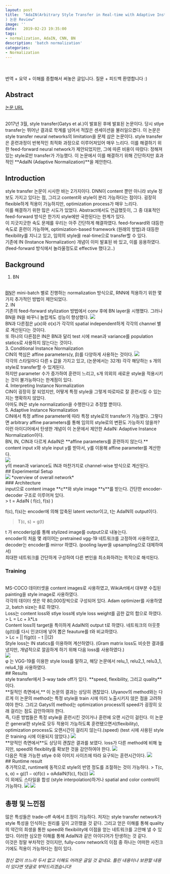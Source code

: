 ```yaml
---
layout: post
title:  "AdaIN(Arbitrary Style Transfer in Real-time with Adaptive Instance Normalization
) 논문 Review"
image: ''
date:   2019-02-23 19:35:00
tags:
- normalization, AdaIN, CNN, BN
description: 'batch normalization'
categories:
- Normalization
---
```


<br/><br/>
번역 + 요약 + 이해를 종합해서 써놓은 글입니다. 질문 + 피드백 환영합니다 :)

## Abstract


<p class="music-read"><a href="http://openaccess.thecvf.com/content_ICCV_2017/papers/Huang_Arbitrary_Style_Transfer_ICCV_2017_paper.pdf">논문 URL</a></p>
<br/>
2017년 3월, style transfer(Gatys et al.)이 발표된 후에 발표된 논문이다. 당시 stlye transfer는 뛰어난 결과로 학계를 넘어서
적잖은 센세이션을 불러일으켰다. 이 논문은 style transfer neural networks의 limitation을 문제 삼은 논문이다.
style transfer은 훈련과정이 반복적인 최적화 과정으로 이루어져있어 매우 느리다. 이를 해결하기 위한 feed-forward neural network가 제안되었지만,
그에 따른 비용이 따랐다: 정해져 있는 style로만 transfer가 가능했다. 이 논문에서 이를 해결하기 위해 간단하지만 효과적인 **AdaIN (Adaptive Normalization)**을
제안한다.

## Introduction
style transfer 논문이 시사한 바는 2가지이다. DNN이 content 뿐만 아니라 style 정보도 가지고 있다는 점, 그리고 content와 style이 분리 가능하다는 점이다.
굉장히 flexible하게 적용이 가능하지만, optimization process가 매우 느리다.
<br/>
이를 해결하기 위한 많은 시도가 있었다. Abstract에서도 언급했듯이, 그 중 대표적인 feed-forward 방식은 한가지 style에만 국한된다는 한계가 있다.
<br/>
이 지긋지긋한 속도 문제를 우리는 아주 간단하게 해결하였다. feed-forward와 대등한 속도로 훈련이 가능하며, 
optimization-based framework (원래의 방법)과 대등한 flexibility를 지니고 있고, 임의의 style을 real-time으로 transfer할 수 있다.
<br/>
기존에 IN (Instance Normalization) 개념이 이미 발표된 바 있고, 이를 응용하였다. (feed-forward 방식에서 놀라울정도로 effective 했다고..)
<br/>

## Background
1. BN
<br/>
<a href= https://dlehgo14.github.io/Batch-Normalization/>BN</a>은 mini-batch 별로 진행하는 normalization 방식으로, RNN에 적용하기 위한 몇가지 추가적인 방법이 제안되었다.
<br/>
2. IN
<br/>
기존의 feed-forward stylization 방법에서 conv 후에 BN layer을 시행했다. 그러나 BN을 IN을 바꾸니 놀랍게도 성능이 향상했다.
<img src="/assets/img/AdaIN/1.png">
<br/>
BN과 다른점은 µ(x)와 σ(x)가 각각의 spatial independent하게 각각의 channel 별로 계산된다는 것이다.
<br/>
또 하나의 다른점은 IN은 BN과 달리 test 시에 mean과 variance를 population statics로 사용하지 않는다는 것이다.
<br/>
3. Conditional Instance Normalization
<br/>
CIN의 핵심은 affine parameters(γ, β)를 다양하게 사용하는 것이다. 
<img src="/assets/img/AdaIN/2.png">
<br/>
각각의 스타일마다 다른 s 값을 가지고 있고, (논문에서는 32개) 각각 해당하는 s 개의 style로 transfer할 수 있게된다.
<br/>
하지만 parameter 수가 증가하여 훈련이 느리고, s개 의외의 새로운 style을 적용시키는 것이 불가능하다는 한계점이 있다.
<br/>
4. Interpreting Instance Normalization
<br/>
CIN이 굉장히 잘 되었지만, 어떻게 특정 style을 그렇게 따로따로 잘 훈련시킬 수 있는지는 명확하지 않았다. 
<br/>
아마도 IN은 style normalization을 수행한다고 추정할 뿐이다. 
<br/>
5. Adaptive Instance Normalization
<br/>
CIN에서 특정 affine parameter에 따라 특정 style로의 transfer가 가능했다. 그렇다면 arbitrary affine parameters를 통해 임의의 style로의 변환도 가능하지 않을까?
<br/>
이런 아이디어에서 탄생한 개념이 이 논문에서 제안한 AdaIN: Adaptive Instance Normalization이다. 
<br/>
BN, IN, CIN과 다르게 AdaIN은 **affine parameters를 훈련하지 않는다.** content input x와 style input y를 받아서, y를 이용해 affine parameter를 계산한다.
<br/>
<img src="/assets/img/AdaIN/3.png">
<br/>
y의 mean과 variance도 IN과 마찬가지로 channel-wise 방식으로 계산된다.
<br/>
## Experimental Setup
<br/>
<img src="/assets/img/AdaIN/4.png">
*overview of overall network*
<br/>
### Architecture
<br/>
input으로 content image **c**와 style image **s**를 받는다. 간단한 encoder-decoder 구조로 이루어져 있다.
<br/>
> t = AdaIN ( f(c), f(s) )

f(c), f(s)는 encoder에 의해 압축된 latent vector이고, t는 AdaIN의 output이다.

> T(c, s) = g(t)

t 가 encoder(g)를 통해 stylized image를 output으로 내놓는다.
<br/>
encoder의 처음 몇 레이어는 pretrained vgg-19 네트워크를 고정하여 사용하였고, decoder는 encoder를 mirror 하였다. (pooling layer을 
upsampling으로 대체하여서)
<br/>
최대한 네트워크를 간단하게 구성하여 다른 변인을 최소화하려는 목적으로 해석된다.
<br/>
### Training
<br/>
MS-COCO 데이터셋을 content images로 사용하였고, WikiArt에서 대부분 수집된 painting을 style image로 사용하였다.
<br/>
각각의 데이터 셋은 약 80,000장씩으로 구성되어 있다. Adam optimizer를 사용하였고, batch size는 8로 하였다.
<br/>
Loss는 content loss와 stlye loss에 style loss weight를 곱한 값의 합으로 하였다.
<br/>
> L = Lc + λ*Ls
<br/>
Content loss의 target을 특이하게 AdaIN의 output t로 하였다. 네트워크의 아웃풋 (g(t))를 다시 인코더에 넣어 뽑은 feauture를 t와 비교하였다.
<br/>
> Lc = || f(g(t)) − t ||(2) 
<br/>
Style loss는 IN statics를 이용하여 계산하였다. (Gram matrix loss도 비슷한 결과를 냈지만, 개념적으로 깔끔하게 하기 위해 다음 loss를 사용하였다.)
<br/>
<img src="/assets/img/AdaIN/5.png">
<br/>
φ 는 VGG-19를 이용한 style loss를 말하고, 해당 논문에서 relu_1, relu2_1, relu3_1, relu4_1을 사용하였다.
<br/>
## Results
<br/>
style transfer에서 3-way tade off가 있다. **speed, flexibility, 그리고 quality**이다.
<br/>
**질적인 측면에서,** 이 논문의 결과는 상당히 괜찮았다. Ulyanov의 method와는 다르게 이 논문의 method는 특정 style을 train 시에 미리 노출시키지 않은 점을 고려하여야 한다. 그리고 Gatys의 method는 optimization process의 speed가 굉장히 오래 걸리는 점도 감안하여야 한다.
<br/>
즉, 다른 방법들은 특정 style을 훈련시킨 것이거나 훈련에 오랜 시간이 걸린다. 이 논문은 general한 style로 모두 적용이 가능하도록 훈련됐으면서(flexibility), optimization process도 오랜시간이 걸리지 않는다.(speed) (test 시에 사용된 style은 training 시에 이용되지 않았다.)
<img src="/assets/img/AdaIN/6.png">
<br/>
**양적인 측면에서**도 상당히 괜찮은 결과를 보였다. loss가 다른 method에 비해 높지만, speed와 flexiblity를 확보한 것을 감안하여야 한다.
<img src="/assets/img/AdaIN/7.png">
<br/>
다음은 적용 가능한 stlye 수와 이미지 사이즈에 따라 요구되는 훈련시간이다.
<img src="/assets/img/AdaIN/8.png">
<br/>
## Runtime result
<br/>
추가적으로, runtime에 동적으로 style의 반영 정도를 조절하는 것이 가능하다. 
> T(c, s, α) = g((1 − α)f(c) + αAdaIN(f(c), f(s)))
<img src="/assets/img/AdaIN/9.png">

<br/>
이 외에도 스타일을 합성 (style interpolation)하거나 spatial and color control이 가능하다.
<img src="/assets/img/AdaIN/10.png">
<img src="/assets/img/AdaIN/11.png">

## 총평 및 느낀점
많은 특성들은 trade-off 속에서 조정이 가능하다. 저자는 style transfer network가 style 특성을 인식하는 원리를 깊이 고민했을 것 같다. 그리고 얻은 이해를 통해 quality의 약간의 희생을 통한 speed와 flexibility에 이점을 얻는 네트워크를 고안해 낼 수 있었다. 이러한 심오한 이해를 통해 AdaIN과 같은 아이디어가 탄생하는 것 같다.
<br/>
이것은 정말 부차적인 것이지만, fully-conv network의 이점 중 하나는 어떠한 사진크기에도 적용이 가능하다는 점이 있다.
<br/><br/>
*정신 없이 쓰느라 두서 없고 이해도 어려운 글일 것 같네요. 틀린 내용이나 보완할 내용이 있다면 댓글로 부탁드리겠습니다!*